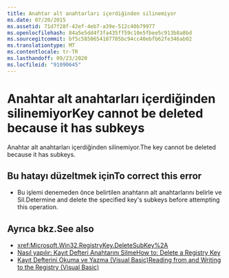```yaml
---
title: Anahtar alt anahtarları içerdiğinden silinemiyor
ms.date: 07/20/2015
ms.assetid: 71d7f28f-42ef-4eb7-a39e-512c40b79977
ms.openlocfilehash: 84a5e5dd4f3fa435ff59c10e5fbee5c913b8a8bd
ms.sourcegitcommit: bf5c5850654187705bc94cc40ebfb62fe346ab02
ms.translationtype: MT
ms.contentlocale: tr-TR
ms.lasthandoff: 09/23/2020
ms.locfileid: "91090645"
---
```

# <a name="key-cannot-be-deleted-because-it-has-subkeys"></a><span data-ttu-id="014db-102">Anahtar alt anahtarları içerdiğinden silinemiyor</span><span class="sxs-lookup"><span data-stu-id="014db-102">Key cannot be deleted because it has subkeys</span></span>

<span data-ttu-id="014db-103">Anahtar alt anahtarları içerdiğinden silinemiyor.</span><span class="sxs-lookup"><span data-stu-id="014db-103">The key cannot be deleted because it has subkeys.</span></span>  
  
## <a name="to-correct-this-error"></a><span data-ttu-id="014db-104">Bu hatayı düzeltmek için</span><span class="sxs-lookup"><span data-stu-id="014db-104">To correct this error</span></span>  
  
- <span data-ttu-id="014db-105">Bu işlemi denemeden önce belirtilen anahtarın alt anahtarlarını belirle ve Sil.</span><span class="sxs-lookup"><span data-stu-id="014db-105">Determine and delete the specified key's subkeys before attempting this operation.</span></span>  
  
## <a name="see-also"></a><span data-ttu-id="014db-106">Ayrıca bkz.</span><span class="sxs-lookup"><span data-stu-id="014db-106">See also</span></span>

- <xref:Microsoft.Win32.RegistryKey.DeleteSubKey%2A>
- [<span data-ttu-id="014db-107">Nasıl yapılır: Kayıt Defteri Anahtarını Silme</span><span class="sxs-lookup"><span data-stu-id="014db-107">How to: Delete a Registry Key</span></span>](../developing-apps/programming/computer-resources/how-to-delete-a-registry-key.md)
- [<span data-ttu-id="014db-108">Kayıt Defterini Okuma ve Yazma (Visual Basic)</span><span class="sxs-lookup"><span data-stu-id="014db-108">Reading from and Writing to the Registry (Visual Basic)</span></span>](../developing-apps/programming/computer-resources/reading-from-and-writing-to-the-registry.md)
